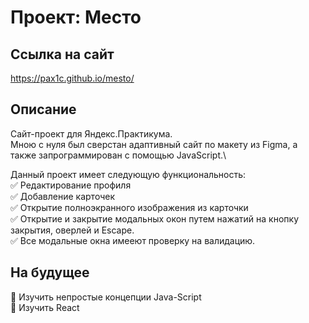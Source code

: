 # Проект: Место

## Ссылка на сайт

https://pax1c.github.io/mesto/

## Описание

Сайт-проект для Яндекс.Практикума.\
Мною с нуля был сверстан адаптивный сайт по макету из Figma, а также запрограммирован с помощью JavaScript.\

Данный проект имеет следующую функциональность:\
:white_check_mark: Редактирование профиля\
:white_check_mark: Добавление карточек\
:white_check_mark: Открытие полноэкранного изображения из карточки\
:white_check_mark: Открытие и закрытие модальных окон путем нажатий на кнопку закрытия, оверлей и Escape.\
:white_check_mark: Все модальные окна имееют проверку на валидацию.

## На будущее

:black_square_button: Изучить непростые концепции Java-Script\
:black_square_button: Изучить React
